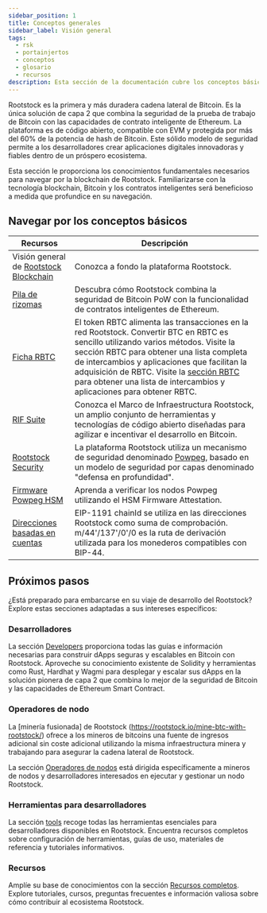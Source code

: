 ```yaml
---
sidebar_position: 1
title: Conceptos generales
sidebar_label: Visión general
tags:
  - rsk
  - portainjertos
  - conceptos
  - glosario
  - recursos
description: Esta sección de la documentación cubre los conceptos básicos sobre la blockchain de Rootstock. Para trabajar con Rootstock es necesario conocer la tecnología blockchain, bitcoin y los contratos inteligentes.
---
```


Rootstock es la primera y más duradera cadena lateral de Bitcoin. Es la única solución de capa 2 que combina la seguridad de la prueba de trabajo de Bitcoin con las capacidades de contrato inteligente de Ethereum. La plataforma es de código abierto, compatible con EVM y protegida por más del 60% de la potencia de hash de Bitcoin. Este sólido modelo de seguridad permite a los desarrolladores crear aplicaciones digitales innovadoras y fiables dentro de un próspero ecosistema.

Esta sección le proporciona los conocimientos fundamentales necesarios para navegar por la blockchain de Rootstock. Familiarizarse con la tecnología blockchain, Bitcoin y los contratos inteligentes será beneficioso a medida que profundice en su navegación.

## Navegar por los conceptos básicos

| Recursos                                                             | Descripción                                                                                                                                                                                                                                                                                                                                                                                                                                          |
| -------------------------------------------------------------------- | ---------------------------------------------------------------------------------------------------------------------------------------------------------------------------------------------------------------------------------------------------------------------------------------------------------------------------------------------------------------------------------------------------------------------------------------------------- |
| Visión general de [Rootstock Blockchain](/conceptos/fundamentos/)    | Conozca a fondo la plataforma Rootstock.                                                                                                                                                                                                                                                                                                                                                                                             |
| [Pila de rizomas](/conceptos/fundamentos/pila/)                      | Descubra cómo Rootstock combina la seguridad de Bitcoin PoW con la funcionalidad de contratos inteligentes de Ethereum.                                                                                                                                                                                                                                                                                                              |
| [Ficha RBTC](/conceptos/rbtc/)                                       | El token RBTC alimenta las transacciones en la red Rootstock. Convertir BTC en RBTC es sencillo utilizando varios métodos. Visite la sección RBTC para obtener una lista completa de intercambios y aplicaciones que facilitan la adquisición de RBTC. Visite la [sección RBTC](https://rootstock.io/rbtc/) para obtener una lista de intercambios y aplicaciones para obtener RBTC. |
| [RIF Suite](/conceptos/rif-suite/)                                   | Conozca el Marco de Infraestructura Rootstock, un amplio conjunto de herramientas y tecnologías de código abierto diseñadas para agilizar e incentivar el desarrollo en Bitcoin.                                                                                                                                                                                                                                                     |
| [Rootstock Security](/conceptos/powpeg/seguridad-modelo/)            | La plataforma Rootstock utiliza un mecanismo de seguridad denominado [Powpeg](/conceptos/powpeg/), basado en un modelo de seguridad por capas denominado "defensa en profundidad".                                                                                                                                                                                                                                                   |
| [Firmware Powpeg HSM](/concepts/powpeg/hsm-firmware-attestation/)    | Aprenda a verificar los nodos Powpeg utilizando el HSM Firmware Attestation.                                                                                                                                                                                                                                                                                                                                                         |
| [Direcciones basadas en cuentas](/concepts/account-based-addresses/) | EIP-1191 chainId se utiliza en las direcciones Rootstock como suma de comprobación. m/44'/137'/0'/0 es la ruta de derivación utilizada para los monederos compatibles con BIP-44.                                                                                                                                                                                                                                    |

## Próximos pasos

¿Está preparado para embarcarse en su viaje de desarrollo del Rootstock? Explore estas secciones adaptadas a sus intereses específicos:

### Desarrolladores

La sección [Developers](/developers/) proporciona todas las guías e información necesarias para construir dApps seguras y escalables en Bitcoin con Rootstock. Aproveche su conocimiento existente de Solidity y herramientas como Rust, Hardhat y Wagmi para desplegar y escalar sus dApps en la solución pionera de capa 2 que combina lo mejor de la seguridad de Bitcoin y las capacidades de Ethereum Smart Contract.

### Operadores de nodo

La [minería fusionada] de Rootstock (https://rootstock.io/mine-btc-with-rootstock/) ofrece a los mineros de bitcoins una fuente de ingresos adicional sin coste adicional utilizando la misma infraestructura minera y trabajando para asegurar la cadena lateral de Rootstock.

La sección [Operadores de nodos](/node-operators/) está dirigida específicamente a mineros de nodos y desarrolladores interesados en ejecutar y gestionar un nodo Rootstock.

### Herramientas para desarrolladores

La sección [tools](/dev-tools/) recoge todas las herramientas esenciales para desarrolladores disponibles en Rootstock. Encuentra recursos completos sobre configuración de herramientas, guías de uso, materiales de referencia y tutoriales informativos.

### Recursos

Amplíe su base de conocimientos con la sección [Recursos completos](/resources/). Explore tutoriales, cursos, preguntas frecuentes e información valiosa sobre cómo contribuir al ecosistema Rootstock.
